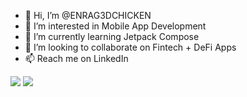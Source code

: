 - 👋 Hi, I’m @ENRAG3DCHICKEN
- 👀 I’m interested in Mobile App Development
- 🌱 I’m currently learning Jetpack Compose 
- 💞️ I’m looking to collaborate on Fintech + DeFi Apps 
- 📫 Reach me on LinkedIn

<img src="https://github-readme-stats.vercel.app/api?username=ENRAG3DCHICKEN&show_icons=true"/>
<img src="https://github-readme-stats.vercel.app/api/top-langs?username=ENRAG3DCHICKEN"/>

<!---
ENRAG3DCHICKEN/ENRAG3DCHICKEN is a ✨ special ✨ repository because its `README.md` (this file) appears on your GitHub profile.
You can click the Preview link to take a look at your changes.
--->

